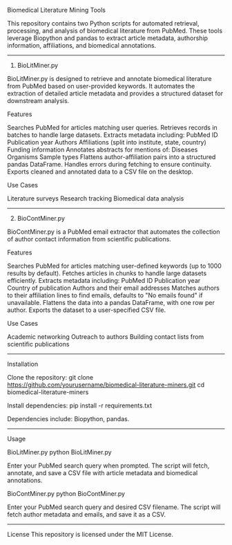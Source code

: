Biomedical Literature Mining Tools

This repository contains two Python scripts for automated retrieval, processing, and analysis of biomedical literature from PubMed. These tools leverage Biopython and pandas to extract article metadata, authorship information, affiliations, and biomedical annotations.

---------------------------------------------------------

1. BioLitMiner.py

BioLitMiner.py is designed to retrieve and annotate biomedical literature from PubMed based on user-provided keywords. It automates the extraction of detailed article metadata and provides a structured dataset for downstream analysis.

Features

Searches PubMed for articles matching user queries.
Retrieves records in batches to handle large datasets.
Extracts metadata including:
PubMed ID
Publication year
Authors
Affiliations (split into institute, state, country)
Funding information
Annotates abstracts for mentions of:
Diseases
Organisms
Sample types
Flattens author-affiliation pairs into a structured pandas DataFrame.
Handles errors during fetching to ensure continuity.
Exports cleaned and annotated data to a CSV file on the desktop.

Use Cases

Literature surveys
Research tracking
Biomedical data analysis

---------------------------------------------------------

2. BioContMiner.py

BioContMiner.py is a PubMed email extractor that automates the collection of author contact information from scientific publications.

Features

Searches PubMed for articles matching user-defined keywords (up to 1000 results by default).
Fetches articles in chunks to handle large datasets efficiently.
Extracts metadata including:
PubMed ID
Publication year
Country of publication
Authors and their email addresses
Matches authors to their affiliation lines to find emails, defaults to "No emails found" if unavailable.
Flattens the data into a pandas DataFrame, with one row per author.
Exports the dataset to a user-specified CSV file.

Use Cases

Academic networking
Outreach to authors
Building contact lists from scientific publications

---------------------------------------------------------

Installation

Clone the repository:
git clone https://github.com/yourusername/biomedical-literature-miners.git
cd biomedical-literature-miners


Install dependencies:
pip install -r requirements.txt

Dependencies include: Biopython, pandas.

---------------------------------------------------------

Usage

BioLitMiner.py
python BioLitMiner.py

Enter your PubMed search query when prompted.
The script will fetch, annotate, and save a CSV file with article metadata and biomedical annotations.

BioContMiner.py
python BioContMiner.py

Enter your PubMed search query and desired CSV filename.
The script will fetch author metadata and emails, and save it as a CSV.

---------------------------------------------------------

License
This repository is licensed under the MIT License.
